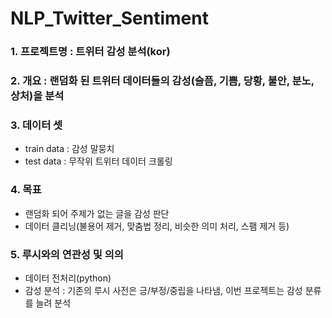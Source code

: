 # NLP_Twitter_Sentiment

<h3>1. 프로젝트명 : 트위터 감성 분석(kor)</h3>
 
<h3>2. 개요 : 랜덤화 된 트위터 데이터들의 감성(슬픔, 기쁨, 당황, 불안, 분노, 상처)을 분석</h3>

<h3>3. 데이터 셋</h3>

- train data : 감성 말뭉치
- test data : 무작위 트위터 데이터 크롤링

<h3>4. 목표</h3>

- 랜덤화 되어 주제가 없는 글을 감성 판단
- 데이터 클리닝(불용어 제거, 맞춤법 정리, 비슷한 의미 처리, 스팸 제거 등)

<h3>5. 루시와의 연관성 및 의의</h3>

- 데이터 전처리(python)
- 감성 분석 : 기존의 루시 사전은 긍/부정/중립을 나타냄, 이번 프로젝트는 감성 분류를 늘려 분석


